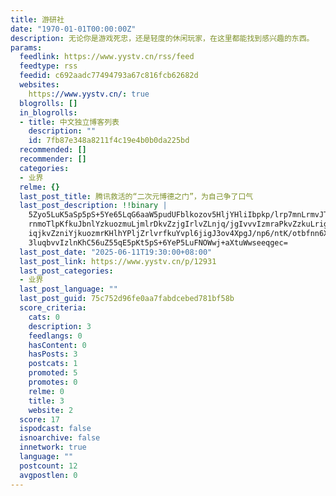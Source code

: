 ```yaml
---
title: 游研社
date: "1970-01-01T00:00:00Z"
description: 无论你是游戏死忠，还是轻度的休闲玩家，在这里都能找到感兴趣的东西。
params:
  feedlink: https://www.yystv.cn/rss/feed
  feedtype: rss
  feedid: c692aadc77494793a67c816fcb62682d
  websites:
    https://www.yystv.cn/: true
  blogrolls: []
  in_blogrolls:
  - title: 中文独立博客列表
    description: ""
    id: 7fb87e348a8211f4c19e4b0b0da225bd
  recommended: []
  recommender: []
  categories:
  - 业界
  relme: {}
  last_post_title: 腾讯救活的“二次元博德之门”，为自己争了口气
  last_post_description: !!binary |
    5Zyo5LuK5aSp5pS+5Ye65LqG6aaW5pudUFblkozov5HljYHliIbpkp/lrp7mnLrmvJTnpL
    rnmoTlpKfkuJbnlYzkuozmuLjmlrDkvZzjgIrlvZLnjq/jgIvvvIzmraPkvZzkuLrigJzl
    iqjkvZzniYjkuozmrKHlhYPljZrlvrfkuYvpl6jigJ3ov4XpgJ/np6/ntK/otbfnn6XlkI
    3luqbvvIzlnKhC56uZ55qE5pKt5pS+6YeP5LuFNOWwj+aXtuWwseeqgec=
  last_post_date: "2025-06-11T19:30:00+08:00"
  last_post_link: https://www.yystv.cn/p/12931
  last_post_categories:
  - 业界
  last_post_language: ""
  last_post_guid: 75c752d96fe0aa7fabdcebed781bf58b
  score_criteria:
    cats: 0
    description: 3
    feedlangs: 0
    hasContent: 0
    hasPosts: 3
    postcats: 1
    promoted: 5
    promotes: 0
    relme: 0
    title: 3
    website: 2
  score: 17
  ispodcast: false
  isnoarchive: false
  innetwork: true
  language: ""
  postcount: 12
  avgpostlen: 0
---
```

